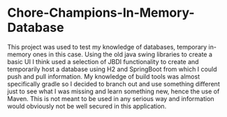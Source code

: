 ﻿# Chore-Champions-In-Memory-Database
This project was used to test my knowledge of databases, temporary in-memory ones in this case. Using the old java swing libraries to create a basic UI I think used a selection of JBDI functionality to create and temporarily host a database using H2 and SpringBoot from which I could push and pull information. 
My knowledge of build tools was almost specifically gradle so I decided to branch out and use something different just to see what I was missing and learn something new, hence the use of Maven.
This is not meant to be used in any serious way and information would obviously not be well secured in this application.
